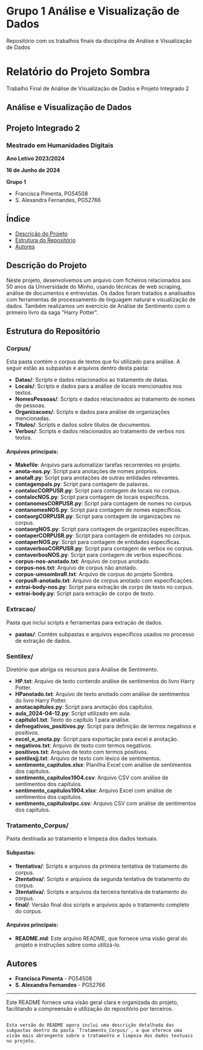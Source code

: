 # Grupo 1 Análise e Visualização de Dados

Repositório com os trabalhos finais da disciplina de Análise e Visualização de Dados 

# Relatório do Projeto Sombra

Trabalho Final de Análise de Visualização de Dados e Projeto Integrado 2

## Análise e Visualização de Dados
## Projeto Integrado 2
### Mestrado em Humanidades Digitais
**Ano Letivo 2023/2024**

**16 de Junho de 2024**

**Grupo 1**
- Francisca Pimenta, PG54508
- S. Alexandra Fernandes, PG52766

## Índice
- [Descrição do Projeto](#descrição-do-projeto)
- [Estrutura do Repositório](#estrutura-do-repositório)
- [Autores](#autores)

## Descrição do Projeto

Neste projeto, desenvolvemos um arquivo com ficheiros relacionados aos 50 anos da Universidade do Minho, usando técnicas de web scraping, análise de documentos e entrevistas. Os dados foram tratados e analisados com ferramentas de processamento de linguagem natural e visualização de dados. Também realizamos um exercício de Análise de Sentimento com o primeiro livro da saga "Harry Potter".

## Estrutura do Repositório

### Corpus/
Esta pasta contém o corpus de textos que foi utilizado para análise. A seguir estão as subpastas e arquivos dentro desta pasta:

- **Datas/**: Scripts e dados relacionados ao tratamento de datas.
- **Locais/**: Scripts e dados para a análise de locais mencionados nos textos.
- **NomesPessoas/**: Scripts e dados relacionados ao tratamento de nomes de pessoas.
- **Organizacoes/**: Scripts e dados para análise de organizações mencionadas.
- **Titulos/**: Scripts e dados sobre títulos de documentos.
- **Verbos/**: Scripts e dados relacionados ao tratamento de verbos nos textos.

#### Arquivos principais:
- **Makefile**: Arquivo para automatizar tarefas recorrentes no projeto.
- **anota-nos.py**: Script para anotações de nomes próprios.
- **anotaR.py**: Script para anotações de outras entidades relevantes.
- **contagempals.py**: Script para contagem de palavras.
- **contalocCORPUSR.py**: Script para contagem de locais no corpus.
- **contalocNOS.py**: Script para contagem de locais específicos.
- **contanomesCORPUSR.py**: Script para contagem de nomes no corpus.
- **contanomesNOS.py**: Script para contagem de nomes específicos.
- **contaorgCORPUSR.py**: Script para contagem de organizações no corpus.
- **contaorgNOS.py**: Script para contagem de organizações específicas.
- **contaperCORPUSR.py**: Script para contagem de entidades no corpus.
- **contaperNOS.py**: Script para contagem de entidades específicas.
- **contaverbosCORPUSR.py**: Script para contagem de verbos no corpus.
- **contaverbosNOS.py**: Script para contagem de verbos específicos.
- **corpus-nos-anotado.txt**: Arquivo de corpus anotado.
- **corpus-nos.txt**: Arquivo de corpus não anotado.
- **corpus-umsombraR.txt**: Arquivo de corpus do projeto Sombra.
- **corpusR-anotado.txt**: Arquivo de corpus anotado com especificações.
- **extrai-body-nos.py**: Script para extração de corpo de texto no corpus.
- **extrai-body.py**: Script para extração de corpo de texto.

### Extracao/
Pasta que inclui scripts e ferramentas para extração de dados.
- **pastas/**: Contém subpastas e arquivos específicos usados no processo de extração de dados.

### Sentilex/
Diretório que abriga os recursos para Análise de Sentimento.

- **HP.txt**: Arquivo de texto contendo análise de sentimentos do livro Harry Potter.
- **HPanotado.txt**: Arquivo de texto anotado com análise de sentimentos do livro Harry Potter.
- **anotacapitulos.py**: Script para anotação dos capítulos.
- **aula_2024-04-12.py**: Script utilizado em aula.
- **capitulo1.txt**: Texto do capítulo 1 para análise.
- **defnegativos_positivos.py**: Script para definição de termos negativos e positivos.
- **excel_e_anota.py**: Script para exportação para excel e anotação.
- **negativos.txt**: Arquivo de texto com termos negativos.
- **positivos.txt**: Arquivo de texto com termos positivos.
- **sentilexjj.txt**: Arquivo de texto com léxico de sentimentos.
- **sentimento_capitulos.xlsx**: Planilha Excel com análise de sentimentos dos capítulos.
- **sentimento_capitulos1904.csv**: Arquivo CSV com análise de sentimentos dos capítulos.
- **sentimento_capitulos1904.xlsx**: Arquivo Excel com análise de sentimentos dos capítulos.
- **sentimento_capitulostpc.csv**: Arquivo CSV com análise de sentimentos dos capítulos.

### Tratamento_Corpus/
Pasta destinada ao tratamento e limpeza dos dados textuais.

#### Subpastas:
- **1tentativa/**: Scripts e arquivos da primeira tentativa de tratamento do corpus.
- **2tentativa/**: Scripts e arquivos da segunda tentativa de tratamento do corpus.
- **3tentativa/**: Scripts e arquivos da terceira tentativa de tratamento do corpus.
- **final/**: Versão final dos scripts e arquivos após o tratamento completo do corpus.

#### Arquivos principais:
- **README.md**: Este arquivo README, que fornece uma visão geral do projeto e instruções sobre como utilizá-lo.

## Autores

- **Francisca Pimenta** - PG54508
- **S. Alexandra Fernandes** - PG52766

---

Este README fornece uma visão geral clara e organizada do projeto, facilitando a compreensão e utilização do repositório por terceiros.
```

Esta versão do README agora inclui uma descrição detalhada das subpastas dentro da pasta `Tratamento_Corpus/`, o que oferece uma visão mais abrangente sobre o tratamento e limpeza dos dados textuais no projeto.
